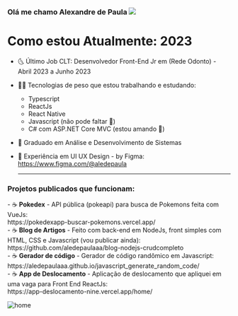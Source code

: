 ### Olá me chamo Alexandre de Paula <img src="https://img.icons8.com/arcade/32/000000/pizza.png"/>

<h1> Como estou Atualmente: 2023 </h1>

- 🌜 Último Job CLT: Desenvolvedor Front-End Jr em (Rede Odonto) - Abril 2023 a Junho 2023

- 👨‍💻 Tecnologias de peso que estou trabalhando e estudando:
    - Typescript
    - ReactJs
    - React Native
    - Javascript (não pode faltar 📌)
    - C# com ASP.NET Core MVC (estou amando 💙)

- 🥇 Graduado em Análise e Desenvolvimento de Sistemas
- 🎨 Experiência em UI UX Design - by Figma: https://www.figma.com/@aledepaula

    <hr>
    
<h3>Projetos publicados que funcionam:</h3>
- &#x2615; <b>Pokedex</b> - API pública (pokeapi) para busca de Pokemons feita com VueJs: <br> https://pokedexapp-buscar-pokemons.vercel.app/
<br>
- &#x2615; <b>Blog de Artigos</b> - Feito com back-end em NodeJs, front simples com HTML, CSS e Javascript (vou publicar ainda): <br> https://github.com/aledepaulaaa/blog-nodejs-crudcompleto
<br>
- &#x2615; <b>Gerador de código</b> - Gerador de código randômico em Javascript: <br> https://aledepaulaaa.github.io/javascript_generate_random_code/
<br>
- &#x2615; <b>App de Deslocamento</b> - Aplicação de deslocamento que apliquei em uma vaga para Front End ReactJs: <br> https://app-deslocamento-nine.vercel.app/home/


![home](https://github.com/aledepaulaaa/aledepaulaaa/assets/88629170/47413728-c040-431c-b26e-fb7dedb996fb)
